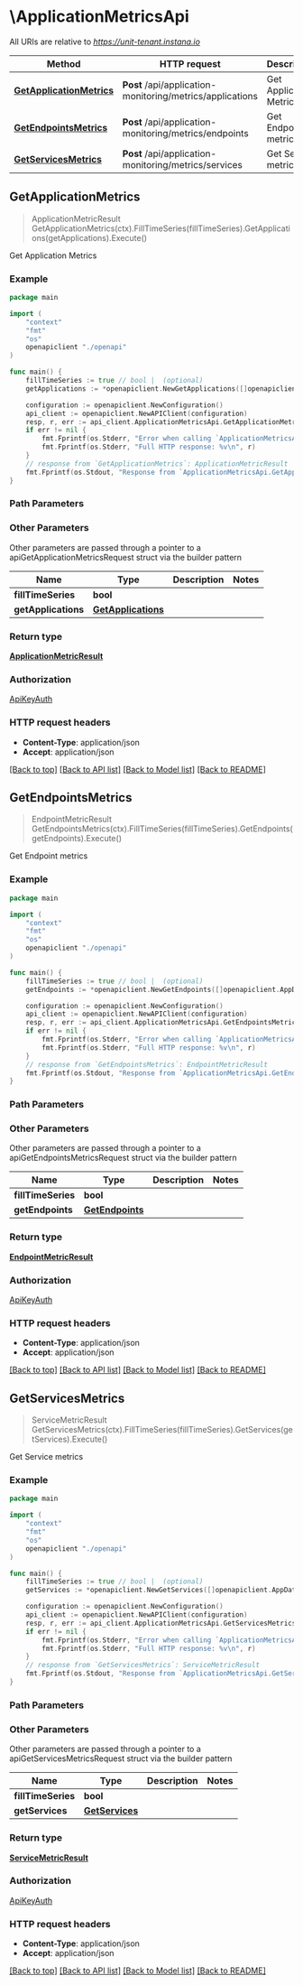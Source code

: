 # \ApplicationMetricsApi

All URIs are relative to *https://unit-tenant.instana.io*

Method | HTTP request | Description
------------- | ------------- | -------------
[**GetApplicationMetrics**](ApplicationMetricsApi.md#GetApplicationMetrics) | **Post** /api/application-monitoring/metrics/applications | Get Application Metrics
[**GetEndpointsMetrics**](ApplicationMetricsApi.md#GetEndpointsMetrics) | **Post** /api/application-monitoring/metrics/endpoints | Get Endpoint metrics
[**GetServicesMetrics**](ApplicationMetricsApi.md#GetServicesMetrics) | **Post** /api/application-monitoring/metrics/services | Get Service metrics



## GetApplicationMetrics

> ApplicationMetricResult GetApplicationMetrics(ctx).FillTimeSeries(fillTimeSeries).GetApplications(getApplications).Execute()

Get Application Metrics

### Example

```go
package main

import (
    "context"
    "fmt"
    "os"
    openapiclient "./openapi"
)

func main() {
    fillTimeSeries := true // bool |  (optional)
    getApplications := *openapiclient.NewGetApplications([]openapiclient.AppDataMetricConfiguration{*openapiclient.NewAppDataMetricConfiguration("Metric_example", "Aggregation_example")}) // GetApplications |  (optional)

    configuration := openapiclient.NewConfiguration()
    api_client := openapiclient.NewAPIClient(configuration)
    resp, r, err := api_client.ApplicationMetricsApi.GetApplicationMetrics(context.Background()).FillTimeSeries(fillTimeSeries).GetApplications(getApplications).Execute()
    if err != nil {
        fmt.Fprintf(os.Stderr, "Error when calling `ApplicationMetricsApi.GetApplicationMetrics``: %v\n", err)
        fmt.Fprintf(os.Stderr, "Full HTTP response: %v\n", r)
    }
    // response from `GetApplicationMetrics`: ApplicationMetricResult
    fmt.Fprintf(os.Stdout, "Response from `ApplicationMetricsApi.GetApplicationMetrics`: %v\n", resp)
}
```

### Path Parameters



### Other Parameters

Other parameters are passed through a pointer to a apiGetApplicationMetricsRequest struct via the builder pattern


Name | Type | Description  | Notes
------------- | ------------- | ------------- | -------------
 **fillTimeSeries** | **bool** |  | 
 **getApplications** | [**GetApplications**](GetApplications.md) |  | 

### Return type

[**ApplicationMetricResult**](ApplicationMetricResult.md)

### Authorization

[ApiKeyAuth](../README.md#ApiKeyAuth)

### HTTP request headers

- **Content-Type**: application/json
- **Accept**: application/json

[[Back to top]](#) [[Back to API list]](../README.md#documentation-for-api-endpoints)
[[Back to Model list]](../README.md#documentation-for-models)
[[Back to README]](../README.md)


## GetEndpointsMetrics

> EndpointMetricResult GetEndpointsMetrics(ctx).FillTimeSeries(fillTimeSeries).GetEndpoints(getEndpoints).Execute()

Get Endpoint metrics

### Example

```go
package main

import (
    "context"
    "fmt"
    "os"
    openapiclient "./openapi"
)

func main() {
    fillTimeSeries := true // bool |  (optional)
    getEndpoints := *openapiclient.NewGetEndpoints([]openapiclient.AppDataMetricConfiguration{*openapiclient.NewAppDataMetricConfiguration("Metric_example", "Aggregation_example")}) // GetEndpoints |  (optional)

    configuration := openapiclient.NewConfiguration()
    api_client := openapiclient.NewAPIClient(configuration)
    resp, r, err := api_client.ApplicationMetricsApi.GetEndpointsMetrics(context.Background()).FillTimeSeries(fillTimeSeries).GetEndpoints(getEndpoints).Execute()
    if err != nil {
        fmt.Fprintf(os.Stderr, "Error when calling `ApplicationMetricsApi.GetEndpointsMetrics``: %v\n", err)
        fmt.Fprintf(os.Stderr, "Full HTTP response: %v\n", r)
    }
    // response from `GetEndpointsMetrics`: EndpointMetricResult
    fmt.Fprintf(os.Stdout, "Response from `ApplicationMetricsApi.GetEndpointsMetrics`: %v\n", resp)
}
```

### Path Parameters



### Other Parameters

Other parameters are passed through a pointer to a apiGetEndpointsMetricsRequest struct via the builder pattern


Name | Type | Description  | Notes
------------- | ------------- | ------------- | -------------
 **fillTimeSeries** | **bool** |  | 
 **getEndpoints** | [**GetEndpoints**](GetEndpoints.md) |  | 

### Return type

[**EndpointMetricResult**](EndpointMetricResult.md)

### Authorization

[ApiKeyAuth](../README.md#ApiKeyAuth)

### HTTP request headers

- **Content-Type**: application/json
- **Accept**: application/json

[[Back to top]](#) [[Back to API list]](../README.md#documentation-for-api-endpoints)
[[Back to Model list]](../README.md#documentation-for-models)
[[Back to README]](../README.md)


## GetServicesMetrics

> ServiceMetricResult GetServicesMetrics(ctx).FillTimeSeries(fillTimeSeries).GetServices(getServices).Execute()

Get Service metrics

### Example

```go
package main

import (
    "context"
    "fmt"
    "os"
    openapiclient "./openapi"
)

func main() {
    fillTimeSeries := true // bool |  (optional)
    getServices := *openapiclient.NewGetServices([]openapiclient.AppDataMetricConfiguration{*openapiclient.NewAppDataMetricConfiguration("Metric_example", "Aggregation_example")}) // GetServices |  (optional)

    configuration := openapiclient.NewConfiguration()
    api_client := openapiclient.NewAPIClient(configuration)
    resp, r, err := api_client.ApplicationMetricsApi.GetServicesMetrics(context.Background()).FillTimeSeries(fillTimeSeries).GetServices(getServices).Execute()
    if err != nil {
        fmt.Fprintf(os.Stderr, "Error when calling `ApplicationMetricsApi.GetServicesMetrics``: %v\n", err)
        fmt.Fprintf(os.Stderr, "Full HTTP response: %v\n", r)
    }
    // response from `GetServicesMetrics`: ServiceMetricResult
    fmt.Fprintf(os.Stdout, "Response from `ApplicationMetricsApi.GetServicesMetrics`: %v\n", resp)
}
```

### Path Parameters



### Other Parameters

Other parameters are passed through a pointer to a apiGetServicesMetricsRequest struct via the builder pattern


Name | Type | Description  | Notes
------------- | ------------- | ------------- | -------------
 **fillTimeSeries** | **bool** |  | 
 **getServices** | [**GetServices**](GetServices.md) |  | 

### Return type

[**ServiceMetricResult**](ServiceMetricResult.md)

### Authorization

[ApiKeyAuth](../README.md#ApiKeyAuth)

### HTTP request headers

- **Content-Type**: application/json
- **Accept**: application/json

[[Back to top]](#) [[Back to API list]](../README.md#documentation-for-api-endpoints)
[[Back to Model list]](../README.md#documentation-for-models)
[[Back to README]](../README.md)

